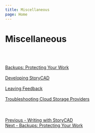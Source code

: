```yaml
---
title: Miscellaneous
page: Home
---
```

# Miscellaneous #
 <br/>
 <br/>

[Backups: Protecting Your Work](Backups_Protecting_Your_Work.md) <br/><br/>
[Developing StoryCAD](Developing_StoryCAD.md) <br/><br/>
[Leaving Feedback](Leaving_Feedback.md) <br/><br/>
[Troubleshooting Cloud Storage Providers](Troubleshooting_Cloud_Storage_Providers.md) <br/><br/>
 <br/>
 <br/>
[Previous - Writing with StoryCAD](Writing_with_StoryCAD.md) <br/>
[Next - Backups: Protecting Your Work](Backups_Protecting_Your_Work.md) <br/>
